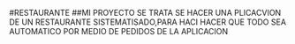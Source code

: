 #RESTAURANTE 
##MI PROYECTO SE TRATA SE HACER UNA PLICACVION DE UN RESTAURANTE SISTEMATISADO,PARA HACI HACER QUE TODO SEA AUTOMATICO POR MEDIO DE PEDIDOS DE LA APLICACION
